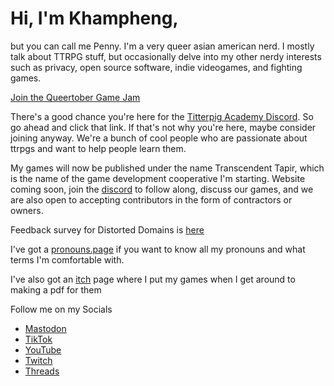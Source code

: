 # Hi, I'm Khampheng,
but you can call me Penny. I'm a very queer asian american nerd. I mostly talk about TTRPG stuff, but occasionally delve into my other nerdy interests such as privacy, open source software, indie videogames, and fighting games.

[Join the Queertober Game Jam](https://itch.io/jam/queertober)

There's a good chance you're here for the [Titterpig Academy Discord](https://bit.ly/titterpig). So go ahead and click that link. If that's not why you're here, maybe consider joining anyway. We're a bunch of cool people who are passionate about ttrpgs and want to help people learn them.

My games will now be published under the name Transcendent Tapir, which is the name of the game development cooperative I'm starting. Website coming soon, join the [discord](https://tinyurl/transtapir) to follow along, discuss our games, and we are also open to accepting contributors in the form of contractors or owners.

Feedback survey for Distorted Domains is [here](https://docs.google.com/forms/d/e/1FAIpQLSfjumq6HyZGry6tnUG3JByZEYAQtUuqe_S2jtpLAghejkrEQw/viewform?usp=sf_link)

I've got a [pronouns.page](https://en.pronouns.page/@pennylescroche) if you want to know all my pronouns and what terms I'm comfortable with.

I've also got an [itch](https://pennylescroche.itch.io) page where I put my games when I get around to making a pdf for them

Follow me on my Socials
- [Mastodon](https://indiepocalypse.social/@pennylescroche)
- [TikTok](https://tiktok.com/@pennylescroche)
- [YouTube](https://youtube.com/@pennylescroche)
- [Twitch](https://twitch.tv/pennylescroche)
- [Threads](https://www.threads.net/@pennylescroche)